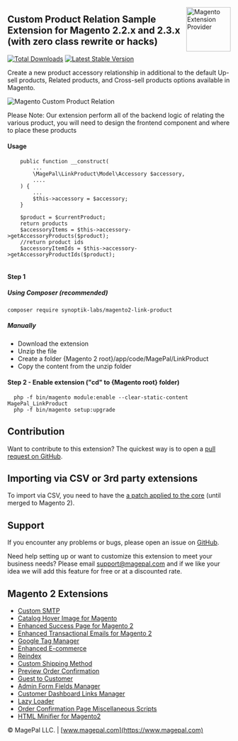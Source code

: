 <a href="http://www.magepal.com" title="Top Magento 2 Extension Provider" ><img src="https://image.ibb.co/dHBkYH/Magepal_logo.png" width="100" align="right" alt="Magento Extension Provider" /></a>

## Custom Product Relation Sample Extension for Magento 2.2.x and 2.3.x (with zero class rewrite or hacks)

[![Total Downloads](https://poser.okvpn.org/magepal/link-product/downloads)](https://packagist.org/packages/magepal/magento2-link-product)
[![Latest Stable Version](https://poser.okvpn.org/magepal/link-product/v/stable)](https://packagist.org/packages/magepal/magento2-link-product)


Create a new product accessory relationship in additional to the default Up-sell products, Related products, and Cross-sell products options available in Magento.

![Magento Custom Product Relation](https://image.ibb.co/mPXauq/magento-2-link-product.png)

Please Note: Our extension perform all of the backend logic of relating the various product, you will need to design the frontend component and where to place these products
#### Usage

````
    public function __construct(
        ...
        \MagePal\LinkProduct\Model\Accessory $accessory,
        ....
    ) {
        ...
        $this->accessory = $accessory;
    }
    
    $product = $currentProduct;
    return products
    $accessoryItems = $this->accessory->getAccessoryProducts($product);
    //return product ids
    $accessoryItemIds = $this->accessory->getAccessoryProductIds($product);
    
````

#### Step 1

##### Using Composer (recommended)

```
composer require synoptik-labs/magento2-link-product
```

##### Manually
 * Download the extension
 * Unzip the file
 * Create a folder {Magento 2 root}/app/code/MagePal/LinkProduct
 * Copy the content from the unzip folder


#### Step 2 - Enable extension ("cd" to {Magento root} folder)
```
  php -f bin/magento module:enable --clear-static-content MagePal_LinkProduct
  php -f bin/magento setup:upgrade
```


Contribution
---
Want to contribute to this extension? The quickest way is to open a [pull request on GitHub](https://help.github.com/articles/using-pull-requests).

Importing via CSV or 3rd party extensions
---

To import via CSV, you need to have the [a patch applied to the core](https://github.com/magento/magento2/pull/21230/commits/0846e9aed7040659e7ce3e109eb91df3f5fdfb7e.patch) (until merged to Magento 2).

Support
---
If you encounter any problems or bugs, please open an issue on [GitHub](https://github.com/magepal/link-product/issues).

Need help setting up or want to customize this extension to meet your business needs? Please email support@magepal.com and if we like your idea we will add this feature for free or at a discounted rate.

Magento 2 Extensions
---
- [Custom SMTP](https://www.magepal.com/magento2/extensions/custom-smtp.html)
- [Catalog Hover Image for Magento](https://www.magepal.com/magento2/extensions/catalog-hover-image-for-magento.html)
- [Enhanced Success Page for Magento 2](https://www.magepal.com/magento2/extensions/enhanced-success-page.html)
- [Enhanced Transactional Emails for Magento 2](https://www.magepal.com/magento2/extensions/enhanced-transactional-emails.html)
- [Google Tag Manager](https://www.magepal.com/magento2/extensions/google-tag-manager.html) 
- [Enhanced E-commerce](https://www.magepal.com/magento2/extensions/enhanced-ecommerce-for-google-tag-manager.html) 
- [Reindex](https://www.magepal.com/magento2/extensions/reindex.html) 
- [Custom Shipping Method](https://www.magepal.com/magento2/extensions/custom-shipping-rates-for-magento-2.html) 
- [Preview Order Confirmation](https://www.magepal.com/magento2/extensions/preview-order-confirmation-page-for-magento-2.html)
- [Guest to Customer](https://www.magepal.com/magento2/extensions/guest-to-customer.html) 
- [Admin Form Fields Manager](https://www.magepal.com/magento2/extensions/admin-form-fields-manager-for-magento-2.html) 
- [Customer Dashboard Links Manager](https://www.magepal.com/magento2/extensions/customer-dashboard-links-manager-for-magento-2.html) 
- [Lazy Loader](https://www.magepal.com/magento2/extensions/lazy-load.html) 
- [Order Confirmation Page Miscellaneous Scripts](https://www.magepal.com/magento2/extensions/order-confirmation-miscellaneous-scripts-for-magento-2.html)
- [HTML Minifier for Magento2](https://www.magepal.com/magento2/extensions/html-minifier.html)

© MagePal LLC. | [www.magepal.com](https://www.magepal.com)
